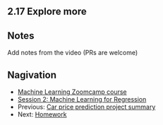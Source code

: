
## 2.17 Explore more






## Notes

Add notes from the video (PRs are welcome)


## Nagivation

* [Machine Learning Zoomcamp course](../)
* [Session 2: Machine Learning for Regression](./)
* Previous: [Car price prediction project summary](16-summary.md)
* Next: [Homework](homework.md)